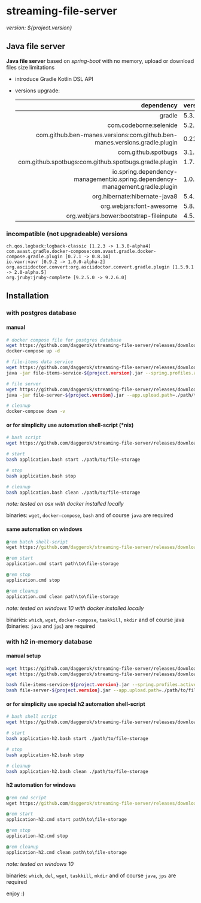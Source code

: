 # streaming-file-server
_version: ${project.version}_

## Java file server 

**Java file server** based on *spring-boot* with no memory, upload or download files size limitations

- introduce Gradle Kotlin DSL API
- versions upgrade:

  |                                                                    dependency | version       |
  |------------------------------------------------------------------------------:|:--------------|
  |                                                                        gradle | 5.3.1         |
  |                                                        com.codeborne:selenide | 5.2.2         |
  |     com.github.ben-manes.versions:com.github.ben-manes.versions.gradle.plugin | 0.21.0        |
  |                                                           com.github.spotbugs | 3.1.12        |
  |                         com.github.spotbugs:com.github.spotbugs.gradle.plugin | 1.7.1         |
  | io.spring.dependency-management:io.spring.dependency-management.gradle.plugin | 1.0.7.RELEASE |
  |                                                 org.hibernate:hibernate-java8 | 5.4.2.Final   |
  |                                                      org.webjars:font-awesome | 5.8.1         |
  |                                        org.webjars.bower:bootstrap-fileinpute | 4.5.2         |

### incompatible (not upgradeable) versions

    ch.qos.logback:logback-classic [1.2.3 -> 1.3.0-alpha4]
    com.avast.gradle.docker-compose:com.avast.gradle.docker-compose.gradle.plugin [0.7.1 -> 0.8.14]
    io.vavr:vavr [0.9.2 -> 1.0.0-alpha-2]
    org.asciidoctor.convert:org.asciidoctor.convert.gradle.plugin [1.5.9.1 -> 2.0-alpha.5]
    org.jruby:jruby-complete [9.2.5.0 -> 9.2.6.0]

## Installation

### with postgres database

#### manual

```bash
# docker compose file for postgres database
wget https://github.com/daggerok/streaming-file-server/releases/download/${project.version}/docker-compose.yml
docker-compose up -d

# file-items data service
wget https://github.com/daggerok/streaming-file-server/releases/download/${project.version}/file-items-service-${project.version}.jar
java -jar file-items-service-${project.version}.jar --spring.profiles.active=db-pg

# file server
wget https://github.com/daggerok/streaming-file-server/releases/download/${project.version}/file-server-${project.version}.jar
java -jar file-server-${project.version}.jar --app.upload.path=./path/to/file-storage

# cleanup
docker-compose down -v
```

#### or for simplicity use automation shell-script (*nix)

```bash
# bash script
wget https://github.com/daggerok/streaming-file-server/releases/download/${project.version}/application.bash

# start
bash application.bash start ./path/to/file-storage

# stop
bash application.bash stop

# cleanup
bash application.bash clean ./path/to/file-storage
```

*note: tested on osx with docker installed locally*

binaries: `wget`, `docker-compose`, `bash` and of course `java` are required

#### same automation on windows

```cmd
@rem batch shell-script
wget https://github.com/daggerok/streaming-file-server/releases/download/${project.version}/application.cmd

@rem start
application.cmd start path\to\file-storage

@rem stop
application.cmd stop

@rem cleanup
application.cmd clean path\to\file-storage
```

*note: tested on windows 10 with docker installed locally*

binaries: `which`, `wget`, `docker-compose`, `taskkill`, `mkdir` and of course java (binaries: `java` and `jps`) are required

### with h2 in-memory database

#### manual setup

```bash
wget https://github.com/daggerok/streaming-file-server/releases/download/${project.version}/file-items-service-${project.version}.jar
wget https://github.com/daggerok/streaming-file-server/releases/download/${project.version}/file-server-${project.version}.jar

bash file-items-service-${project.version}.jar --spring.profiles.active=db-h2
bash file-server-${project.version}.jar --app.upload.path=./path/to/file-storage
```

#### or for simplicity use special h2 automation shell-script

```bash
# bash shell script
wget https://github.com/daggerok/streaming-file-server/releases/download/${project.version}/application-h2.bash

# start
bash application-h2.bash start ./path/to/file-storage

# stop
bash application-h2.bash stop

# cleanup
bash application-h2.bash clean ./path/to/file-storage
```

#### h2 automation for windows

```cmd
@rem cmd script
wget https://github.com/daggerok/streaming-file-server/releases/download/${project.version}/application-h2.cmd

@rem start
application-h2.cmd start path\to\file-storage

@rem stop
application-h2.cmd stop

@rem cleanup
application-h2.cmd clean path\to\file-storage
```

*note: tested on windows 10*

binaries: `which`, `del`, `wget`, `taskkill`, `mkdir` and of course `java`, `jps` are required

enjoy :)

